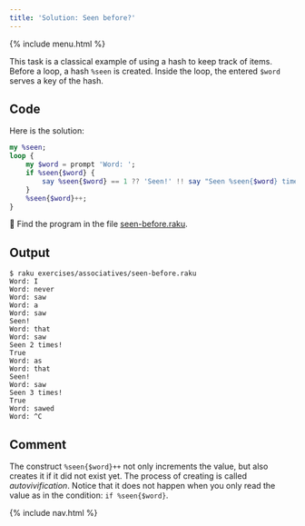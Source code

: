 ```yaml
---
title: 'Solution: Seen before?'
---
```


{% include menu.html %}

This task is a classical example of using a hash to keep track of items. Before a loop, a hash `%seen` is created. Inside the loop, the entered `$word` serves a key of the hash.

## Code

Here is the solution:

```raku
my %seen;
loop {
    my $word = prompt 'Word: ';
    if %seen{$word} {
        say %seen{$word} == 1 ?? 'Seen!' !! say "Seen %seen{$word} times!";
    }
    %seen{$word}++;
}
```

🦋 Find the program in the file [seen-before.raku](https://github.com/ash/raku-course/blob/master/exercises/associatives/seen-before.raku).

## Output

```console
$ raku exercises/associatives/seen-before.raku
Word: I
Word: never
Word: saw
Word: a
Word: saw
Seen!
Word: that
Word: saw
Seen 2 times!
True
Word: as
Word: that
Seen!
Word: saw
Seen 3 times!
True
Word: sawed
Word: ^C
```

## Comment

The construct `%seen{$word}++` not only increments the value, but also creates it if it did not exist yet. The process of creating is called _autovivification_. Notice that it does not happen when you only read the value as in the condition: `if %seen{$word}`.

{% include nav.html %}
